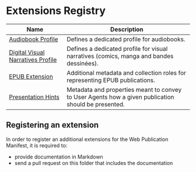 # Extensions Registry

| Name  |  Description |
| ----- | ------------ |
| [Audiobook Profile](audiobook.md) | Defines a dedicated profile for audiobooks. |
| [Digital Visual Narratives Profile](divina.md) | Defines a dedicated profile for visual narratives (comics, manga and bandes dessinées). |
| [EPUB Extension](epub.md) | Additional metadata and collection roles for representing EPUB publications. |
| [Presentation Hints](presentation.md) | Metadata and properties meant to convey to User Agents how a given publication should be presented. |


## Registering an extension

In order to register an additional extensions for the Web Publication Manifest, it is required to:

- provide documentation in Markdown
- send a pull request on this folder that includes the documentation
